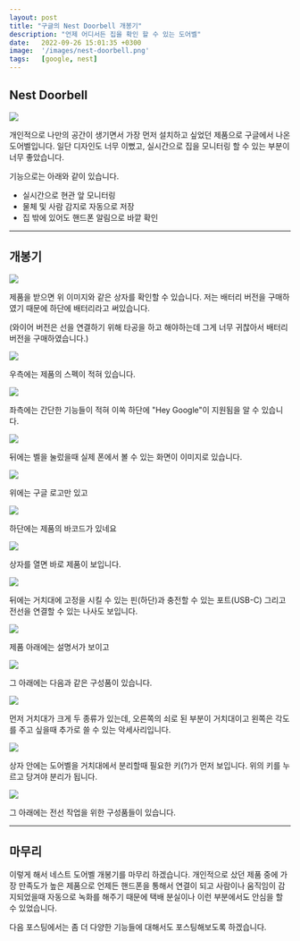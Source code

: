 ```yaml
---
layout: post
title: "구글의 Nest Doorbell 개봉기"
description: "언제 어디서든 집을 확인 할 수 있는 도어벨"
date:   2022-09-26 15:01:35 +0300
image:  '/images/nest-doorbell.png'
tags:   [google, nest]
---
```



## Nest Doorbell

![](https://miro.medium.com/max/2000/1*kYGQQVtBiOi5Kcjxs7DtPA.png)

개인적으로 나만의 공간이 생기면서 가장 먼저 설치하고 싶었던 제품으로 구글에서 나온 도어벨입니다.
일단 디자인도 너무 이뻤고, 실시간으로 집을 모니터링 할 수 있는 부분이 너무 좋았습니다.

기능으로는 아래와 같이 있습니다.

- 실시간으로 현관 앞 모니터링
- 물체 및 사람 감지로 자동으로 저장
- 집 밖에 있어도 핸드폰 알림으로 바깥 확인

---

## 개봉기

![](https://miro.medium.com/max/1100/1*oLILZ0Im4UvoEUkscLEoig.jpeg)

제품을 받으면 위 이미지와 같은 상자를 확인할 수 있습니다. 저는 배터리 버전을 구매하였기 때문에 하단에 배터리라고 써있습니다.

(와이어 버전은 선을 연결하기 위해 타공을 하고 해야하는데 그게 너무 귀찮아서 배터리 버전을 구매하였습니다.)

![](https://miro.medium.com/max/1100/1*WKyNVvCw_jzH8iHdZ4Cvbg.jpeg)

우측에는 제품의 스펙이 적혀 있습니다.

![](https://miro.medium.com/max/1100/1*WwgIho2OtCMRQ3XKnIoOaw.jpeg)

좌측에는 간단한 기능들이 적혀 이쏙 하단에 "Hey Google"이 지원됨을 알 수 있습니다.

![](https://miro.medium.com/max/1100/1*lhNzwTVP01MDGg-m03ZkGg.jpeg)

뒤에는 벨을 눌렀을때 실제 폰에서 볼 수 있는 화면이 이미지로 있습니다.

![](https://miro.medium.com/max/1100/1*SrUj2cGDsrMgiN1IKRuj5Q.jpeg)

위에는 구글 로고만 있고

![](https://miro.medium.com/max/1100/1*QbJ6_4-ZPrfm0wp2uuy6AQ.jpeg)

하단에는 제품의 바코드가 있네요

![](https://miro.medium.com/max/1100/1*p8DemWhtaU6QeOCXQEDj1A.png)

상자를 열면 바로 제품이 보입니다.

![](https://miro.medium.com/max/1100/1*2V054jCZKglcbi-nbsvaVQ.png)

뒤에는 거치대에 고정을 시킬 수 있는 핀(하단)과 충전할 수 있는 포트(USB-C) 그리고 전선을 연결할 수 있는 나사도 보입니다.

![](https://miro.medium.com/max/1100/1*BEjWXtM6_S6mWGwu6FlILw.png)

제품 아래에는 설명서가 보이고

![](https://miro.medium.com/max/1100/1*kZgWbXRdnprTTkAamEJFGQ.png)

그 아래에는 다음과 같은 구성품이 있습니다.

![](https://miro.medium.com/max/1100/1*sIuJzOTUGJa9IGhHC-1NzQ.png)

먼저 거치대가 크게 두 종류가 있는데, 오른쪽의 쇠로 된 부분이 거치대이고 왼쪽은 각도를 주고 싶을때 추가로 쓸 수 있는 악세사리입니다.

![](https://miro.medium.com/max/1100/1*3Q7ISwLp8B_MAGDdoBJ_sQ.png)

상자 안에는 도어벨을 거치대에서 분리할때 필요한 키(?)가 먼저 보입니다. 위의 키를 누르고 당겨야 분리가 됩니다.

![](https://miro.medium.com/max/1100/1*_19jRWj_IVyf3ihVKynS8w.png)

그 아래에는 전선 작업을 위한 구성품들이 있습니다.

---

## 마무리

이렇게 해서 네스트 도어벨 개봉기를 마무리 하겠습니다. 개인적으로 샀던 제품 중에 가장 만족도가 높은 제품으로 언제든 핸드폰을 통해서
연결이 되고 사람이나 움직임이 감지되었을때 자동으로 녹화를 해주기 때문에 택배 분실이나 이런 부분에서도 안심을 할 수 있었습니다.

다음 포스팅에서는 좀 더 다양한 기능들에 대해서도 포스팅해보도록 하겠습니다.


